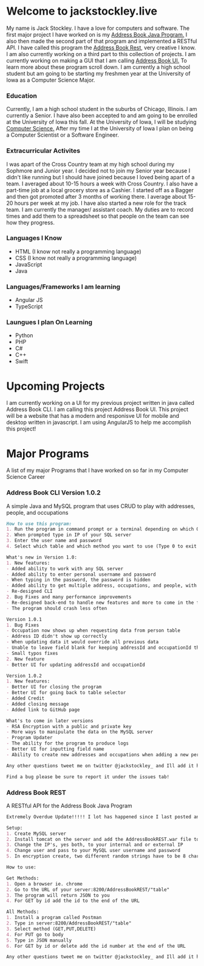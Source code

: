 # Welcome to jackstockley.live

My name is Jack Stockley. I have a love for computers and software. The first major project I have worked on is my [Address Book Java Program.](https://github.com/jnstockley/AddressBook) I also then made the second part of that program and implemented a RESTful API. I have called this program the [Address Book Rest](https://github.com/jnstockley/AddressBookREST), very creative I know. I am also currently working on a third part to this collection of projects. I am currently working on making a GUI that I am calling [Address Book UI.](https://github.com/jnstockley/AddressBookUI/tree/gh-pages) To learn more about these program scroll down. I am currently a high school student but am going to be starting my freshmen year at the University of Iowa as a Computer Science Major.

### Education

Currently, I am a high school student in the suburbs of Chicago, Illinois. I am currently a Senior. I have also been accepted to and am going to be enrolled at the University of Iowa this fall. At the University of Iowa, I will be studying [Computer Science.](https://cs.uiowa.edu/) After my time I at the University of Iowa I plan on being a Computer Scientist or a Software Engineer.

### Extracurricular  Activites
I was apart of the Cross Country team at my high school during my Sophmore and Junior year. I decided not to join my Senior year because I didn't like running but I should have joined because I loved being apart of a team. I averaged about 10-15 hours a week with Cross Country. I also have a part-time job at a local grocery store as a Cashier. I started off as a Bagger and then got promoted after 3 months of working there. I average about 15-20 hours per week at my job. I have also started a new role for the track team. I am currently the manager/ assistant coach. My duties are to record times and add them to a spreadsheet so that people on the team can see how they progress.


### Languages I Know
- HTML (I know not really a programming language)
- CSS (I know not really a programming language)
- JavaScript
- Java

### Languages/Frameworks I am learning
- Angular JS
- TypeScript

### Laungues I plan On Learning
- Python
- PHP
- C#
- C++
- Swift

# Upcoming Projects
I am currently working on a UI for my previous project written in java called Address Book CLI. I am calling this project Address Book UI. This project will be a website that has a modern and responisve UI for mobile and desktop written in javascript. I am using AngularJS to help me accomplish this project!

# Major Programs

A list of my major Programs that I have worked on so far in my Computer Science Career

### Address Book CLI Version 1.0.2
   
  A simple Java and MySQL program that uses CRUD to play with addresses, people, and occupations
   
   ```markdown
   How to use this program:
   1. Run the program in command prompt or a terminal depending on which OS you are on
   2. When prompted type in IP of your SQL server
   3. Enter the user name and password
   4. Select which table and which method you want to use (Type 0 to exit program)

What's new in Version 1.0:
 1. New features:
  - Added ability to work with any SQL server
  - Added ability to enter personal username and password
  - When typing in the password, the password is hidden
  - Added ability to get multiple address, occupations, and people, with similar fields
  - Re-designed CLI
 2. Bug Fixes and many performance improvements
   - Re-designed back-end to handle new features and more to come in the future
   - The program should crash less often

Version 1.0.1
 1. Bug Fixes
   - Occupation now shows up when requesting data from person table
   - Address ID didn't show up correctly
   - When updating data it would override all previous data
   - Unable to leave field blank for keeping addressId and occupationId the same
   - Small typos fixes
 2. New feature
  - Better UI for updating addressId and occupationId

Version 1.0.2
 1. New features:
  - Better UI for closing the program
  - Better UI for going back to table selector
  - Added Credit
  - Added closing message
  - Added link to GitHub page

What's to come in later versions
  - RSA Encryption with a public and private key
  - More ways to manipulate the data on the MySQL server
  - Program Updater
  - The ability for the program to produce logs
  - Better UI for inputting field name
  - Ability to create new addresses and occupations when adding a new person

Any other questions tweet me on twitter @jackstockley_ and Ill add it here

Find a bug please be sure to report it under the issues tab!
   ```

### Address Book REST
   
   A RESTful API for the Address Book Java Program
   
   ```markdown
   Extremely Overdue Update!!!!! I lot has happened since I last posted an update! I had my MySQL server up for a bit but currently, it is down due to a corrupted kernel on my server! I am trying right now to recover the data on the server to save reinstall time! Wish me luck. I am also going to be working on rewriting this program to add new features to it once I have finished the CLI version! Thanks!

Setup:
 1. Create MySQL server
 2. Install tomcat on the server and add the AddressBookREST.war file to tomcat
 3. Change the IP's, yes both, to your internal and or external IP
 4. Change user and pass to your MySQL user username and password
 5. In encryption create, two different random strings have to be 8 characters longs

How to use:

Get Methods:
   1. Open a browser ie. chrome
   2. Go to the URL of your server:8200/AddressBookREST/"table"
   3. The program will return JSON to you
   4. For GET by id add the id to the end of the URL

All Methods:
   1. Install a program called Postman
   2. Type in server:8200/AddressBookREST/"table"
   3. Select method (GET,PUT,DELETE)
   4. For PUT go to body
   5. Type in JSON manually
   6. For GET by id or delete add the id number at the end of the URL

Any other questions tweet me on twitter @jackstockley_ and Ill add it here
  ```
  

